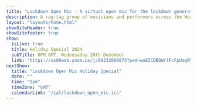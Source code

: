```yaml
---
title: "Lockdown Open Mic - A virtual open mic for the lockdown generation"
description: A rag-tag group of musicians and performers across the World, borne of the Covid-19 pandemic and lockdowns who meet every Tuesday night on the internet to sing songs to eachother.
layout: "layouts/home.html"
showSiteHeader: true
showSitefooter: true
show:
  isLive: true
  title: Holiday Special 2024
  subTitle: 8PM GMT, Wednesaday 20th December
  link: "https://us06web.zoom.us/j/89332000873?pwd=woEICDBOWrlPcFpUaqM7SQHWio0LHT.1"
nextShow:
  title: "Lockdown Open Mic Holiday Special"
  date: ""
  time: "9pm"
  timeZone: "GMT"
  calendarLink: "/cal/lockdown_open_mic.ics"
---
```


